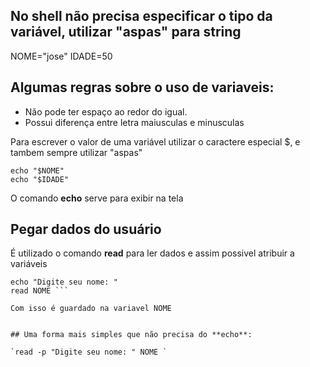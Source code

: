 ## No shell não precisa especificar o tipo da variável, utilizar "aspas" para string

NOME="jose"
IDADE=50
 

## Algumas regras sobre o uso de variaveis:

 * Não pode ter espaço ao redor do igual.
 * Possui diferença entre letra maiusculas e minusculas

Para escrever o valor de uma variável utilizar o caractere especial $, e tambem sempre utilizar "aspas"
```
echo "$NOME"
echo "$IDADE"
```

O comando **echo** serve para exibir na tela


## Pegar dados do usuário 

É utilizado o comando **read** para ler dados e assim possivel atribuir a variáveis
```
echo "Digite seu nome: "
read NOME ```

Com isso é guardado na variavel NOME

 
## Uma forma mais simples que não precisa do **echo**:

`read -p "Digite seu nome: " NOME `
